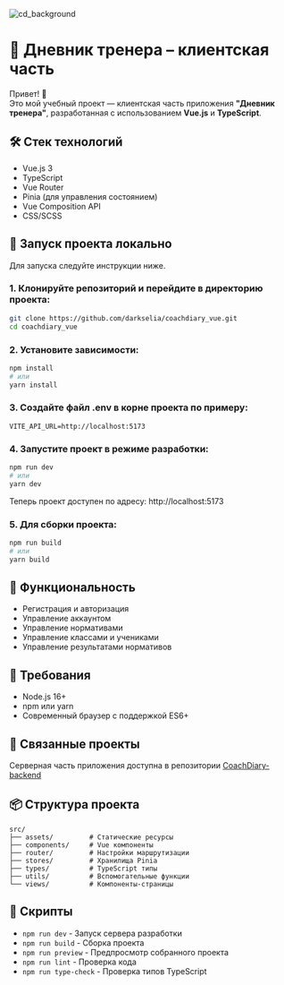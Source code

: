 
![cd_background](https://github.com/user-attachments/assets/dbcb3301-9881-4ced-b3f3-3ef03c6fbb42)

# 📘 Дневник тренера – клиентская часть

Привет! 👋  
Это мой учебный проект — клиентская часть приложения **"Дневник тренера"**, разработанная с использованием **Vue.js** и **TypeScript**.


## 🛠️ Стек технологий

- Vue.js 3
- TypeScript
- Vue Router
- Pinia (для управления состоянием)
- Vue Composition API
- CSS/SCSS

## 🚀 Запуск проекта локально

Для запуска следуйте инструкции ниже.

### 1. Клонируйте репозиторий и перейдите в директорию проекта:

```bash
git clone https://github.com/darkselia/coachdiary_vue.git
cd coachdiary_vue
```

### 2. Установите зависимости:

```bash
npm install
# или
yarn install
```

### 3. Создайте файл .env в корне проекта по примеру:

```env
VITE_API_URL=http://localhost:5173
```

### 4. Запустите проект в режиме разработки:

```bash
npm run dev
# или
yarn dev
```

Теперь проект доступен по адресу: http://localhost:5173

### 5. Для сборки проекта:

```bash
npm run build
# или
yarn build
```

## 📱 Функциональность

- Регистрация и авторизация
- Управление аккаунтом
- Управление нормативами
- Управление классами и учениками
- Управление результатами нормативов


## 🔧 Требования

- Node.js 16+
- npm или yarn
- Современный браузер с поддержкой ES6+

## 🤝 Связанные проекты

Серверная часть приложения доступна в репозитории [CoachDiary-backend](https://github.com/screenviolence/CoachDiary-backend)

## 📦 Структура проекта

```
src/
├── assets/         # Статические ресурсы
├── components/     # Vue компоненты
├── router/         # Настройки маршрутизации
├── stores/         # Хранилища Pinia
├── types/          # TypeScript типы
├── utils/          # Вспомогательные функции
└── views/          # Компоненты-страницы
```

## 🔨 Скрипты

- `npm run dev` - Запуск сервера разработки
- `npm run build` - Сборка проекта
- `npm run preview` - Предпросмотр собранного проекта
- `npm run lint` - Проверка кода
- `npm run type-check` - Проверка типов TypeScript
